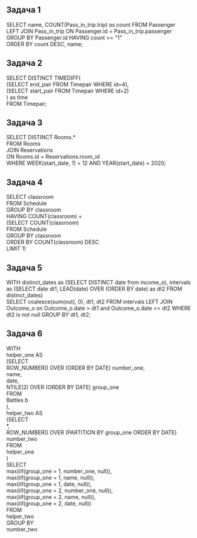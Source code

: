 ## Задача 1
SELECT name, COUNT(Pass_in_trip.trip) as count FROM Passenger  
LEFT JOIN  Pass_in_trip ON Passenger.id = Pass_in_trip.passenger  
GROUP BY Passenger.id HAVING count >= "1"  
ORDER BY count DESC, name;  
## Задача 2
SELECT DISTINCT TIMEDIFF(   
(SELECT end_pair FROM Timepair WHERE id=4),  
(SELECT start_pair FROM Timepair WHERE id=2)  
) as time  
FROM Timepair;  
## Задача 3
SELECT DISTINCT Rooms.*  
FROM Rooms  
JOIN  Reservations  
    ON Rooms.id = Reservations.room_id  
WHERE WEEK(start_date, 1) = 12 AND YEAR(start_date) = 2020;  
## Задача 4
SELECT classroom  
FROM Schedule  
GROUP BY classroom  
HAVING COUNT(classroom) =  
    (SELECT COUNT(classroom)   
     FROM Schedule   
     GROUP BY classroom  
     ORDER BY COUNT(classroom) DESC   
     LIMIT 1)  
## Задача 5
WITH distinct_dates as (SELECT DISTINCT date from income_o), intervals as (SELECT date dt1, LEAD(date) OVER (ORDER BY date) as dt2 FROM distinct_dates)   
SELECT coalesce(sum(out), 0), dt1, dt2 FROM intervals LEFT JOIN Outcome_o on Outcome_o.date > dt1 and Outcome_o.date <= dt2 WHERE dt2 is not null GROUP BY dt1, dt2;  
## Задача 6
WITH   
helper_one AS  
    (SELECT   
         ROW_NUMBER() OVER (ORDER BY DATE) number_one,  
         name,  
         date,  
         NTILE(2) OVER (ORDER BY DATE) group_one  
     FROM   
         Battles b  
    ),  
helper_two AS   
     (SELECT    
          *,  
          ROW_NUMBER() OVER (PARTITION BY group_one ORDER BY DATE) number_two  
      FROM   
          helper_one  
     )  
SELECT   
    max(iif(group_one = 1, number_one, null)),  
    max(iif(group_one = 1, name, null)),  
    max(iif(group_one = 1, date, null)),  
    max(iif(group_one = 2, number_one, null)),  
    max(iif(group_one = 2, name, null)),  
    max(iif(group_one = 2, date, null))  
FROM  
    helper_two  
GROUP BY   
    number_two  

